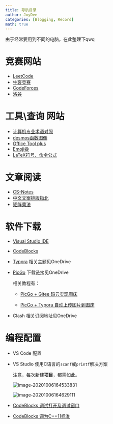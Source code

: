 ```yaml
---
title: 导航目录
author: JoyDee
categories: [Blogging, Record]
math: true
---
```




由于经常要用到不同的电脑，在此整理下qwq

# 竞赛网站

+ [LeetCode](https://leetcode-cn.com/contest/)
+ [牛客竞赛](https://ac.nowcoder.com/acm/home)
+ [CodeForces](https://codeforces.com/contests)
+ [洛谷](https://www.luogu.com.cn/training/list)



# 工具\查询 网站
+ [计算机专业术语对照](https://github.com/EarsEyesMouth/computerese-cross-references)
+ [desmos函数图像](https://www.desmos.com/calculator?lang=zh-CN)
+ [Office Tool plus](https://www.coolhub.top/archives/67)
+ [Emoji:smile:](https://www.emojiall.com/zh-hans/all-emojis)
+ [LaTeX符号、命令公式](https://www.cnblogs.com/J-StrawHat/p/13452821.html)

# 文章阅读
+ [CS-Notes](https://github.com/CyC2018/CS-Notes)
+ [中文文案排版指北](https://github.com/sparanoid/chinese-copywriting-guidelines)
+ [矩阵乘法](https://www.luogu.com.cn/blog/shehuizhuyihao/post-zhen-sheng-fa)

# 软件下载

+ [Visual Studio IDE](https://visualstudio.microsoft.com/zh-hans/)

+ [CodeBlocks](http://www.codeblocks.org/downloads/26)

+ [Typora](https://typora.io/) 相关主题见OneDrive

+ [PicGo](https://github.com/Molunerfinn/PicGo/releases/tag/v2.2.2) 下载链接见OneDrive

  相关教程有：

  + [PicGo + Gitee 码云实现图床](https://www.jianshu.com/p/b69950a49ae2)

  + [PicGo + Typora 自动上传图片到图床](https://blog.csdn.net/bruce_6/article/details/104821531)

+ Clash  相关订阅地址见OneDrive

# 编程配置

+ VS Code 配置

+ VS Studio 使用C语言的`scanf`或`printf`解决方案

  注意，每次新建**项目**，都需如此。

  ![image-20201006164533831](https://gitee.com/j__strawhat/MyImages/raw/master/image-20201006164533831.png)

  ![image-20201006164629111](https://gitee.com/j__strawhat/MyImages/raw/master/image-20201006164629111.png)

+ [CodeBlocks 调试打开及调试窗口](https://www.cnblogs.com/J-StrawHat/p/13773769.html#%E6%89%93%E5%BC%80%E8%B0%83%E8%AF%95%E6%A8%A1%E5%BC%8F)

+ [CodeBlocks 调为C++11标准](https://www.cnblogs.com/J-StrawHat/p/13773769.html#c11%E6%A0%87%E5%87%86)